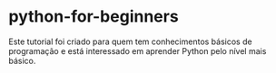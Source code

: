 # python-for-beginners
 Este tutorial foi criado para quem tem conhecimentos básicos de programação e está interessado em aprender Python pelo nível mais básico.
